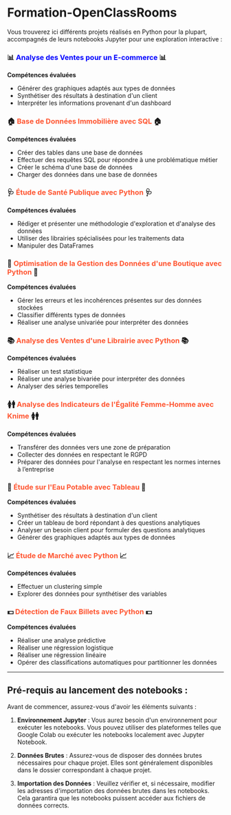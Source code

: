 # Formation-OpenClassRooms

Vous trouverez ici différents projets réalisés en Python pour la plupart, accompagnés de leurs notebooks Jupyter pour une exploration interactive :

### 📊 **<font color="#0000FF">Analyse des Ventes pour un E-commerce</font>** 📊
**<font>Compétences évaluées</font>**  
- Générer des graphiques adaptés aux types de données  
- Synthétiser des résultats à destination d'un client  
- Interpréter les informations provenant d'un dashboard  

### 🏠 **<font color="#FF5733">Base de Données Immobilière avec SQL</font>** 🏠
**<font>Compétences évaluées</font>**  
- Créer des tables dans une base de données
- Effectuer des requêtes SQL pour répondre à une problématique métier
- Créer le schéma d'une base de données
- Charger des données dans une base de données

### 🩺 **<font color="#FF5733">Étude de Santé Publique avec Python</font>** 🩺
**<font>Compétences évaluées</font>**  
- Rédiger et présenter une méthodologie d'exploration et d'analyse des données
- Utiliser des librairies spécialisées pour les traitements data
- Manipuler des DataFrames

### 🛒 **<font color="#FF5733">Optimisation de la Gestion des Données d'une Boutique avec Python</font>** 🛒
**<font>Compétences évaluées</font>**  
- Gérer les erreurs et les incohérences présentes sur des données stockées
- Classifier différents types de données
- Réaliser une analyse univariée pour interpréter des données

### 📚 **<font color="#FF5733">Analyse des Ventes d'une Librairie avec Python</font>** 📚
**<font>Compétences évaluées</font>**  
- Réaliser un test statistique
- Réaliser une analyse bivariée pour interpréter des données
- Analyser des séries temporelles

### 🚺🚹 **<font color="#FF5733">Analyse des Indicateurs de l'Égalité Femme-Homme avec Knime</font>** 🚺🚹
**<font>Compétences évaluées</font>**  
- Transférer des données vers une zone de préparation
- Collecter des données en respectant le RGPD
- Préparer des données pour l'analyse en respectant les normes internes à l’entreprise

### 🚰 **<font color="#FF5733">Étude sur l'Eau Potable avec Tableau</font>** 🚰
**<font>Compétences évaluées</font>**  
- Synthétiser des résultats à destination d'un client
- Créer un tableau de bord répondant à des questions analytiques
- Analyser un besoin client pour formuler des questions analytiques
- Générer des graphiques adaptés aux types de données

### 📈 **<font color="#FF5733">Étude de Marché avec Python</font>** 📈
**<font>Compétences évaluées</font>**  
- Effectuer un clustering simple
- Explorer des données pour synthétiser des variables

### 💵 **<font color="#FF5733">Détection de Faux Billets avec Python</font>** 💵
**<font>Compétences évaluées</font>**  
- Réaliser une analyse prédictive
- Réaliser une régression logistique
- Réaliser une régression linéaire
- Opérer des classifications automatiques pour partitionner les données

***

## Pré-requis au lancement des notebooks :

Avant de commencer, assurez-vous d'avoir les éléments suivants :

1. **Environnement Jupyter** : Vous aurez besoin d'un environnement pour exécuter les notebooks. Vous pouvez utiliser des plateformes telles que Google Colab ou exécuter les notebooks localement avec Jupyter Notebook.

2. **Données Brutes** : Assurez-vous de disposer des données brutes nécessaires pour chaque projet. Elles sont généralement disponibles dans le dossier correspondant à chaque projet.

3. **Importation des Données** : Veuillez vérifier et, si nécessaire, modifier les adresses d'importation des données brutes dans les notebooks. Cela garantira que les notebooks puissent accéder aux fichiers de données corrects.







